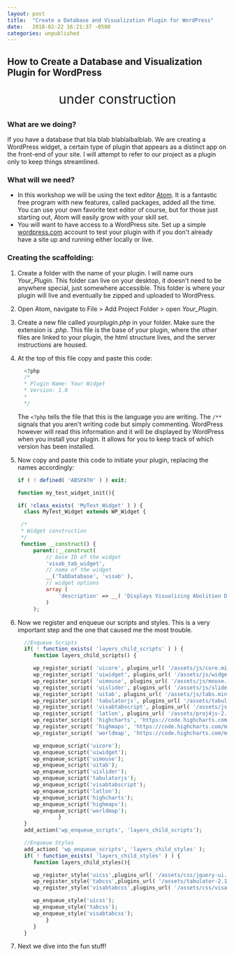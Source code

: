 ```yaml
---
layout: post
title:  "Create a Database and Visualization Plugin for WordPress"
date:   2018-02-22 16:21:37 -0500
categories: unpublished
---
```

## How to Create a Database and Visualization Plugin for WordPress
<p style="text-align: center; font-size: 30px; font-style: italics;">under construction</p>

### What are we doing?
If you have a database that bla blab blablalbalblab. We are creating a WordPress widget, a certain type of plugin that appears as a distinct app on the front-end of your site. I will attempt to refer to our project as a plugin only to keep things streamlined.

### What will we need?

- In this workshop we will be using the text editor [Atom](https://atom.io). It is a fantastic free program with new features, called packages, added all the time. You can use your own favorite text editor of course, but for those just starting out, Atom will easily grow with your skill set.
- You will want to have access to a WordPress site. Set up a simple [wordpress.com](https://wordpress.com) account to test your plugin with if you don't already have a site up and running either locally or live.

### Creating the scaffolding:

1. Create a folder with the name of your plugin. I will name ours _Your_Plugin_. This folder can live on your desktop, it doesn't need to be anywhere special, just somewhere accessible. This folder is where your plugin will live and eventually be zipped and uploaded to WordPress.
2. Open Atom, navigate to File > Add Project Folder > open _Your_Plugin_.
3. Create a new file called _yourplugin.php_ in your folder. Make sure the extension is _.php_. This file is the base of your plugin, where the other files are linked to your plugin, the html structure lives, and the server instructions are housed.
4. At the top of this file copy and paste this code:

   ```php
	 <?php
	 /*
	 * Plugin Name: Your Widget
	 * Version: 1.0
	 *
	 */
	 ```

	 The <code><?php</code> tells the file that this is the language you are writing. The <code>/**</code> signals that you aren't writing code but simply commenting. WordPress however will read this information and it will be displayed by WordPress when you install your plugin. It allows for you to keep track of which version has been installed.
5. Now copy and paste this code to initiate your plugin, replacing the names accordingly:

    ```php
    if ( ! defined( 'ABSPATH' ) ) exit;

    function my_test_widget_init(){

    if( !class_exists( 'MyTest_Widget' ) ) {
      class MyTest_Widget extends WP_Widget {

	 /*
	 * Widget construction
	 */
	 function __construct() {
		 parent::__construct(
			 // base ID of the widget
			 'visab_tab_widget',
			 // name of the widget
			 __('TabDatabase', 'visab' ),
			 // widget options
			 array (
				 'description' => __( 'Displays Visualizing Abolition Database', 'visab' )
			 )
		 );
   ```

6. Now we register and enqueue our scripts and styles. This is a very important step and the one that caused me the most trouble.

   ```php
	 //Enqueue Scripts
	 if( ! function_exists( 'layers_child_scripts' ) ) {
	 	function layers_child_scripts() {

		wp_register_script( 'uicore', plugins_url( '/assets/js/core.min.js', __FILE__ ) );
		wp_register_script( 'uiwidget', plugins_url( '/assets/js/widget.min.js', __FILE__ ) )
		wp_register_script( 'uimouse', plugins_url( '/assets/js/mouse.min.js', __FILE__ ) );
		wp_register_script( 'uislider', plugins_url( '/assets/js/slider.min.js', __FILE__ ) );
		wp_register_script( 'uitab', plugins_url( '/assets/js/tabs.min.js', __FILE__ ) );
		wp_register_script( 'tabulatorjs', plugins_url( '/assets/tabulator-2.12.0/tabulator.js', __FILE__ , array('jquery','jquery-ui-core',) ) );
		wp_register_script( 'visabtabscript', plugins_url( '/assets/js/visabtabscript.js', __FILE__ ) );
		wp_register_script( 'latlon', plugins_url( '/assets/proj4js-2.4.3/dist/proj4.js', __FILE__ ) );
		wp_register_script( 'highcharts', 'https://code.highcharts.com/highcharts.js');
		wp_register_script( 'highmaps', 'https://code.highcharts.com/maps/modules/map.js');
		wp_register_script( 'worldmap', 'https://code.highcharts.com/mapdata/custom/world-continents.js');

		wp_enqueue_script('uicore');
		wp_enqueue_script('uiwidget');
		wp_enqueue_script('uimouse');
		wp_enqueue_script('uitab');
		wp_enqueue_script('uislider');
		wp_enqueue_script('tabulatorjs');
		wp_enqueue_script('visabtabscript');
		wp_enqueue_script('latlon');
		wp_enqueue_script('highcharts');
		wp_enqueue_script('highmaps');
		wp_enqueue_script('worldmap');
	 			}
	 }
	 add_action('wp_enqueue_scripts', 'layers_child_scripts');

	 //Enqueue Styles
	 add_action( 'wp_enqueue_scripts', 'layers_child_styles' );
	 if( ! function_exists( 'layers_child_styles' ) ) {
	 	function layers_child_styles(){

	 	wp_register_style('uicss',plugins_url( '/assets/css/jquery-ui.min.css', __FILE__ ));
	 	wp_register_style('tabcss',plugins_url( '/assets/tabulator-2.12.0/tabulator.css', __FILE__ ));
	 	wp_register_style('visabtabcss',plugins_url( '/assets/css/visabtabcss.css', __FILE__ ));

	 	wp_enqueue_style('uicss');
	 	wp_enqueue_style('tabcss');
	 	wp_enqueue_style('visabtabcss');
	 		}
	 	}
	 }
   ```

7. Next we dive into the fun stuff!
